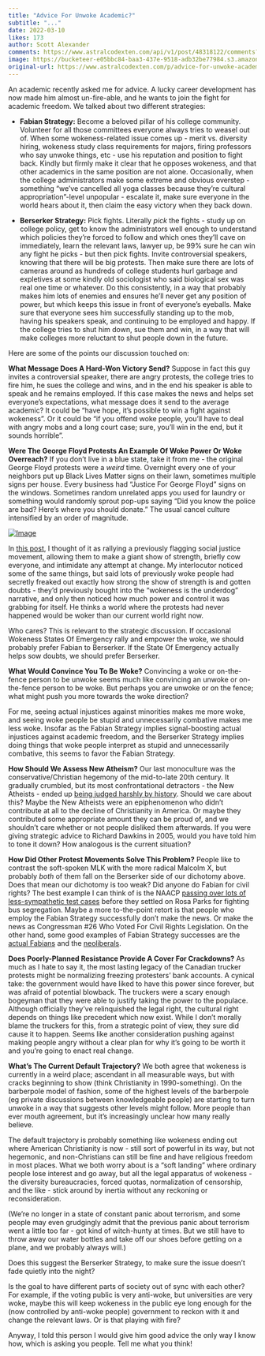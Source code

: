 ```yaml
---
title: "Advice For Unwoke Academic?"
subtitle: "..."
date: 2022-03-10
likes: 173
author: Scott Alexander
comments: https://www.astralcodexten.com/api/v1/post/48318122/comments?&all_comments=true
image: https://bucketeer-e05bbc84-baa3-437e-9518-adb32be77984.s3.amazonaws.com/public/images/cdae1a9b-31de-4f2a-adf5-a68f54f55c79_779x433.png
original-url: https://www.astralcodexten.com/p/advice-for-unwoke-academic
---
```

An academic recently asked me for advice. A lucky career development has now made him almost un-fire-able, and he wants to join the fight for academic freedom. We talked about two different strategies:

  * **Fabian Strategy:** Become a beloved pillar of his college community. Volunteer for all those committees everyone always tries to weasel out of. When some wokeness-related issue comes up - merit vs. diversity hiring, wokeness study class requirements for majors, firing professors who say unwoke things, etc - use his reputation and position to fight back. Kindly but firmly make it clear that he opposes wokeness, and that other academics in the same position are not alone. Occasionally, when the college administrators make some extreme and obvious overstep - something “we’ve cancelled all yoga classes because they’re cultural appropriation”-level unpopular - escalate it, make sure everyone in the world hears about it, then claim the easy victory when they back down.

  * **Berserker Strategy:** Pick fights. Literally _pick_ the fights - study up on college policy, get to know the administrators well enough to understand which policies they’re forced to follow and which ones they’ll cave on immediately, learn the relevant laws, lawyer up, be 99% sure he can win any fight he picks - but then pick fights. Invite controversial speakers, knowing that there will be big protests. Then make sure there are lots of cameras around as hundreds of college students hurl garbage and expletives at some kindly old sociologist who said biological sex was real one time or whatever. Do this consistently, in a way that probably makes him lots of enemies and ensures he’ll never get any position of power, but which keeps this issue in front of everyone’s eyeballs. Make sure that everyone sees him successfully standing up to the mob, having his speakers speak, and continuing to be employed and happy. If the college tries to shut him down, sue them and win, in a way that will make colleges more reluctant to shut people down in the future.




Here are some of the points our discussion touched on:

**What Message Does A Hard-Won Victory Send?** Suppose in fact this guy invites a controversial speaker, there are angry protests, the college tries to fire him, he sues the college and wins, and in the end his speaker is able to speak and he remains employed. If this case makes the news and helps set everyone’s expectations, what message does it send to the average academic? It could be “have hope, it’s possible to win a fight against wokeness”. Or it could be “if you offend woke people, you’ll have to deal with angry mobs and a long court case; sure, you’ll win in the end, but it sounds horrible”. 

**Were The George Floyd Protests An Example Of Woke Power Or Woke Overreach?** If you don’t live in a blue state, take it from me - the original George Floyd protests were a _weird_ time. Overnight every one of your neighbors put up Black Lives Matter signs on their lawn, sometimes multiple signs per house. Every business had “Justice For George Floyd” signs on the windows. Sometimes random unrelated apps you used for laundry or something would randomly sprout pop-ups saying “Did you know the police are bad? Here’s where you should donate.” The usual cancel culture intensified by an order of magnitude. 

[![Image](https://substackcdn.com/image/fetch/w_1456,c_limit,f_auto,q_auto:good,fl_progressive:steep/https%3A%2F%2Fbucketeer-e05bbc84-baa3-437e-9518-adb32be77984.s3.amazonaws.com%2Fpublic%2Fimages%2F7fab264e-c7f3-42fc-adcd-c352681d425c_822x680.png)](https://substackcdn.com/image/fetch/f_auto,q_auto:good,fl_progressive:steep/https%3A%2F%2Fbucketeer-e05bbc84-baa3-437e-9518-adb32be77984.s3.amazonaws.com%2Fpublic%2Fimages%2F7fab264e-c7f3-42fc-adcd-c352681d425c_822x680.png)

In [this post](https://astralcodexten.substack.com/p/the-rise-and-fall-of-online-culture), I thought of it as rallying a previously flagging social justice movement, allowing them to make a giant show of strength, briefly cow everyone, and intimidate any attempt at change. My interlocutor noticed some of the same things, but said lots of previously woke people had secretly freaked out exactly how strong the show of strength is and gotten doubts - they’d previously bought into the “wokeness is the underdog” narrative, and only then noticed how much power and control it was grabbing for itself. He thinks a world where the protests had never happened would be woker than our current world right now. 

Who cares? This is relevant to the strategic discussion. If occasional Wokeness States Of Emergency rally and empower the woke, we should probably prefer Fabian to Berserker. If the State Of Emergency actually helps sow doubts, we should prefer Berserker.

**What Would Convince You To Be Woke?** Convincing a woke or on-the-fence person to be unwoke seems much like convincing an unwoke or on-the-fence person to be woke. But perhaps you are unwoke or on the fence; what might push you more towards the woke direction?

For me, seeing actual injustices against minorities makes me more woke, and seeing woke people be stupid and unnecessarily combative makes me less woke. Insofar as the Fabian Strategy implies signal-boosting actual injustices against academic freedom, and the Berserker Strategy implies doing things that woke people interpret as stupid and unnecessarily combative, this seems to favor the Fabian Strategy.

**How Should We Assess New Atheism?** Our last monoculture was the conservative/Christian hegemony of the mid-to-late 20th century. It gradually crumbled, but its most confrontational detractors - the New Atheists - ended up [being judged harshly by history](https://slatestarcodex.com/2019/10/30/new-atheism-the-godlessness-that-failed/). Should we care about this? Maybe the New Atheists were an epiphenomenon who didn’t contribute at all to the decline of Christianity in America. Or maybe they contributed some appropriate amount they can be proud of, and we shouldn’t care whether or not people disliked them afterwards. If you were giving strategic advice to Richard Dawkins in 2005, would you have told him to tone it down? How analogous is the current situation?

**How Did Other Protest Movements Solve This Problem?** People like to contrast the soft-spoken MLK with the more radical Malcolm X, but probably _both_ of them fall on the Berserker side of our dichotomy above. Does that mean our dichotomy is too weak? Did anyone do Fabian for civil rights? The best example I can think of is the NAACP [passing over lots of less-sympathetic test cases](https://www.npr.org/2009/03/15/101719889/before-rosa-parks-there-was-claudette-colvin) before they settled on Rosa Parks for fighting bus segregation. Maybe a more to-the-point retort is that people who employ the Fabian Strategy successfully don’t make the news. Or make the news as Congressman #26 Who Voted For Civil Rights Legislation. On the other hand, some good examples of Fabian Strategy successes are the [actual Fabians](https://slatestarcodex.com/2018/04/30/book-review-history-of-the-fabian-society/) and the [neoliberals](https://www.effectivealtruism.org/articles/ea-neoliberal).

**Does Poorly-Planned Resistance Provide A Cover For Crackdowns?** As much as I hate to say it, the most lasting legacy of the Canadian trucker protests might be normalizing freezing protesters’ bank accounts. A cynical take: the government would have liked to have this power since forever, but was afraid of potential blowback. The truckers were a scary enough bogeyman that they were able to justify taking the power to the populace. Although officially they’ve relinquished the legal right, the cultural right depends on things like precedent which now exist. While I don’t morally blame the truckers for this, from a strategic point of view, they sure did cause it to happen. Seems like another consideration pushing against making people angry without a clear plan for why it’s going to be worth it and you’re going to enact real change.

**What’s The Current Default Trajectory?** We both agree that wokeness is currently in a weird place; ascendant in all measurable ways, but with cracks beginning to show (think Christianity in 1990-something). On the barberpole model of fashion, some of the highest levels of the barberpole (eg private discussions between knowledgeable people) are starting to turn unwoke in a way that suggests other levels might follow. More people than ever mouth agreement, but it’s increasingly unclear how many really believe.

The default trajectory is probably something like wokeness ending out where American Christianity is now - still sort of powerful in its way, but not hegemonic, and non-Christians can still be fine and have religious freedom in most places. What we both worry about is a “soft landing” where ordinary people lose interest and go away, but all the legal apparatus of wokeness - the diversity bureaucracies, forced quotas, normalization of censorship, and the like - stick around by inertia without any reckoning or reconsideration.

(We’re no longer in a state of constant panic about terrorism, and some people may even grudgingly admit that the previous panic about terrorism went a little too far - got kind of witch-hunty at times. But we still have to throw away our water bottles and take off our shoes before getting on a plane, and we probably always will.)

Does this suggest the Berserker Strategy, to make sure the issue doesn’t fade quietly into the night?

Is the goal to have different parts of society out of sync with each other? For example, if the voting public is very anti-woke, but universities are very woke, maybe this will keep wokeness in the public eye long enough for the (now controlled by anti-woke people) government to reckon with it and change the relevant laws. Or is that playing with fire?

Anyway, I told this person I would give him good advice the only way I know how, which is asking you people. Tell me what you think!
